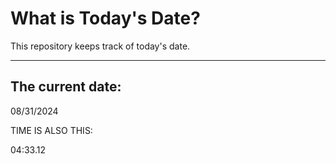 # What is Today's Date?
This repository keeps track of today's date.
* * *
 
## The current date:  
 08/31/2024 
  
  
 TIME IS ALSO THIS: 
  
 04:33.12 
  
  
